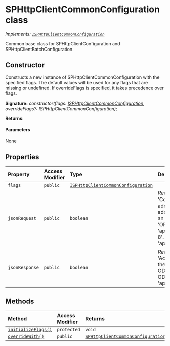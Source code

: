 # SPHttpClientCommonConfiguration class

_Implements: [`ISPHttpClientCommonConfiguration`](../../sp-http/interface/isphttpclientcommonconfiguration.md)_





Common base class for SPHttpClientConfiguration and SPHttpClientBatchConfiguration.


## Constructor
Constructs a new instance of SPHttpClientCommonConfiguration with the specified flags. The default values will be used for any flags that are missing or undefined. If overrideFlags is specified, it takes precedence over flags.

**Signature:** _constructor(flags: [ISPHttpClientCommonConfiguration](../../sp-http/interface/isphttpclientcommonconfiguration.md), overrideFlags?: ISPHttpClientCommonConfiguration);_

**Returns**: 



#### Parameters
None


## Properties

| Property	   | Access Modifier | Type	| Description|
|:-------------|:----|:-------|:-----------|
|`flags`     | `public` | [`ISPHttpClientCommonConfiguration`](../../sp-http/interface/isphttpclientcommonconfiguration.md) |  |
|`jsonRequest`     | `public` | `boolean` | _Read-only._ When this switch is true: If the 'Content-Type' header was not explicitly added for the request, then SPHttpClient will add it if the request is a write operation (i.e. an HTTP method other than 'GET', 'HEAD', or 'OPTIONS'). For OData 3.0, the value is 'application/json;odata=verbose;charset=utf-8'. For OData 4.0, the value is 'application/json;charset=utf-8'. |
|`jsonResponse`     | `public` | `boolean` | _Read-only._ When this switch is true: If the 'Accept' header was not explicitly added for the request, then SPHttpClient will add it. For OData 3.0, the value is 'application/json'. For OData 4.0, the value is 'application/json;odata.metadata=minimal'. |




## Methods

| Method	   | Access Modifier | Returns	| Description|
|:-------------|:----|:-------|:-----------|
|[`initializeFlags()`](initializeflags-sphttpclientcommonconfiguration.md)     | `protected` | `void` |  |
|[`overrideWith()`](overridewith-sphttpclientcommonconfiguration.md)     | `public` | [`SPHttpClientCommonConfiguration`](../../sp-http/class/sphttpclientcommonconfiguration.md) |  |





